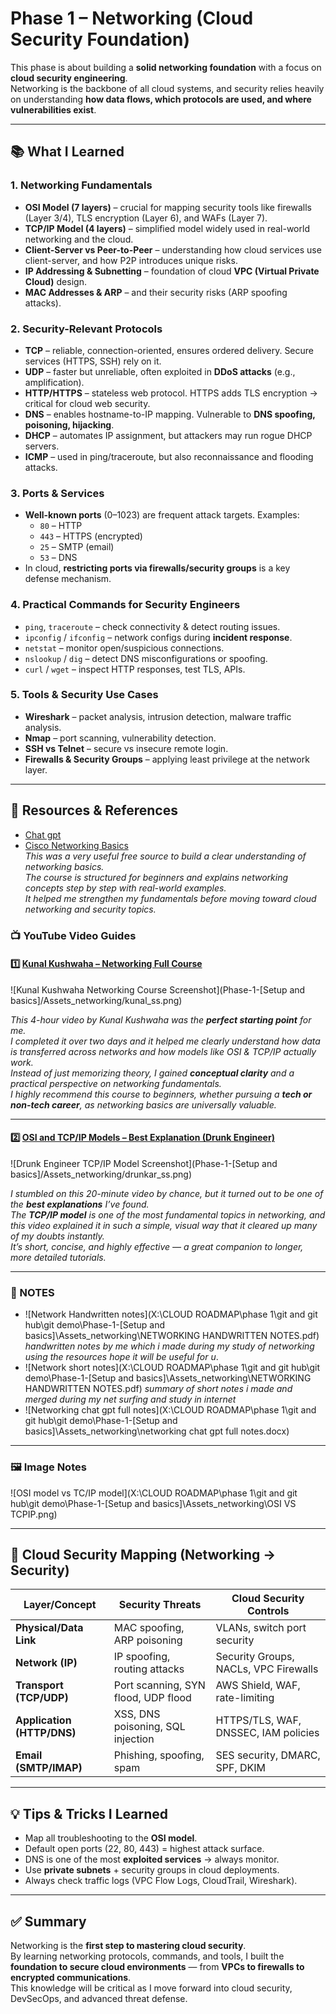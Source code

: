 # Phase 1 – Networking (Cloud Security Foundation)

This phase is about building a **solid networking foundation** with a focus on **cloud security engineering**.  
Networking is the backbone of all cloud systems, and security relies heavily on understanding **how data flows, which protocols are used, and where vulnerabilities exist**.  

---

## 📚 What I Learned  

### 1. Networking Fundamentals  
- **OSI Model (7 layers)** – crucial for mapping security tools like firewalls (Layer 3/4), TLS encryption (Layer 6), and WAFs (Layer 7).  
- **TCP/IP Model (4 layers)** – simplified model widely used in real-world networking and the cloud.  
- **Client-Server vs Peer-to-Peer** – understanding how cloud services use client-server, and how P2P introduces unique risks.  
- **IP Addressing & Subnetting** – foundation of cloud **VPC (Virtual Private Cloud)** design.  
- **MAC Addresses & ARP** – and their security risks (ARP spoofing attacks).  

### 2. Security-Relevant Protocols  
- **TCP** – reliable, connection-oriented, ensures ordered delivery. Secure services (HTTPS, SSH) rely on it.  
- **UDP** – faster but unreliable, often exploited in **DDoS attacks** (e.g., amplification).  
- **HTTP/HTTPS** – stateless web protocol. HTTPS adds TLS encryption → critical for cloud web security.  
- **DNS** – enables hostname-to-IP mapping. Vulnerable to **DNS spoofing, poisoning, hijacking**.  
- **DHCP** – automates IP assignment, but attackers may run rogue DHCP servers.  
- **ICMP** – used in ping/traceroute, but also reconnaissance and flooding attacks.  

### 3. Ports & Services  
- **Well-known ports** (0–1023) are frequent attack targets. Examples:  
  - `80` – HTTP  
  - `443` – HTTPS (encrypted)  
  - `25` – SMTP (email)  
  - `53` – DNS  
- In cloud, **restricting ports via firewalls/security groups** is a key defense mechanism.  

### 4. Practical Commands for Security Engineers  
- `ping`, `traceroute` – check connectivity & detect routing issues.  
- `ipconfig` / `ifconfig` – network configs during **incident response**.  
- `netstat` – monitor open/suspicious connections.  
- `nslookup` / `dig` – detect DNS misconfigurations or spoofing.  
- `curl` / `wget` – inspect HTTP responses, test TLS, APIs.  

### 5. Tools & Security Use Cases  
- **Wireshark** – packet analysis, intrusion detection, malware traffic analysis.  
- **Nmap** – port scanning, vulnerability detection.  
- **SSH vs Telnet** – secure vs insecure remote login.  
- **Firewalls & Security Groups** – applying least privilege at the network layer.  

---

## 📂 Resources & References  

- [Chat gpt](https://chatgpt.com/)
- [Cisco Networking Basics](https://www.netacad.com/courses/networking-basics?courseLang=en-US)  
  *This was a very useful free source to build a clear understanding of networking basics.  
  The course is structured for beginners and explains networking concepts step by step with real-world examples.  
  It helped me strengthen my fundamentals before moving toward cloud networking and security topics.*  


### 📺 YouTube Video Guides  

#### 1️⃣ [Kunal Kushwaha – Networking Full Course](https://youtu.be/IPvYjXCsTg8?si=KHfpcPtkmaSyjoY6)  
![Kunal Kushwaha Networking Course Screenshot](Phase-1-[Setup and basics]/Assets_networking/kunal_ss.png)  

*This 4-hour video by Kunal Kushwaha was the **perfect starting point** for me.  
I completed it over two days and it helped me clearly understand how data is transferred across networks and how models like OSI & TCP/IP actually work.  
Instead of just memorizing theory, I gained **conceptual clarity** and a practical perspective on networking fundamentals.  
I highly recommend this course to beginners, whether pursuing a **tech or non-tech career**, as networking basics are universally valuable.*  

---

#### 2️⃣ [OSI and TCP/IP Models – Best Explanation (Drunk Engineer)](https://youtu.be/3b_TAYtzuho?si=8clKAxpnxQGwsAQW)  
![Drunk Engineer TCP/IP Model Screenshot](Phase-1-[Setup and basics]/Assets_networking/drunkar_ss.png)  

*I stumbled on this 20-minute video by chance, but it turned out to be one of the **best explanations** I’ve found.  
The **TCP/IP model** is one of the most fundamental topics in networking, and this video explained it in such a simple, visual way that it cleared up many of my doubts instantly.  
It’s short, concise, and highly effective — a great companion to longer, more detailed tutorials.*  
 
---

### 📄 NOTES  
- ![Network Handwritten notes](X:\CLOUD ROADMAP\phase 1\git and git hub\git demo\Phase-1-[Setup and basics]\Assets_networking\NETWORKING HANDWRITTEN NOTES.pdf)  
*handwritten notes by me which i made during my study of networking using the resources hope it will be useful for u*. 
- ![Network short notes](X:\CLOUD ROADMAP\phase 1\git and git hub\git demo\Phase-1-[Setup and basics]\Assets_networking\NETWORKING HANDWRITTEN NOTES.pdf)
*summary of short notes i made and merged during my net surfing and study in internet*
- ![Networking chat gpt full notes](X:\CLOUD ROADMAP\phase 1\git and git hub\git demo\Phase-1-[Setup and basics]\Assets_networking\networking chat gpt full notes.docx)

---

### 🖼 Image Notes  
![OSI model vs TC/IP model](X:\CLOUD ROADMAP\phase 1\git and git hub\git demo\Phase-1-[Setup and basics]\Assets_networking\OSI VS TCPIP.png)  

---

## 🔐 Cloud Security Mapping (Networking → Security)  

| **Layer/Concept**   | **Security Threats**                        | **Cloud Security Controls** |
|----------------------|---------------------------------------------|-----------------------------|
| **Physical/Data Link** | MAC spoofing, ARP poisoning                 | VLANs, switch port security |
| **Network (IP)**    | IP spoofing, routing attacks                | Security Groups, NACLs, VPC Firewalls |
| **Transport (TCP/UDP)** | Port scanning, SYN flood, UDP flood         | AWS Shield, WAF, rate-limiting |
| **Application (HTTP/DNS)** | XSS, DNS poisoning, SQL injection         | HTTPS/TLS, WAF, DNSSEC, IAM policies |
| **Email (SMTP/IMAP)** | Phishing, spoofing, spam                   | SES security, DMARC, SPF, DKIM |

---

## 💡 Tips & Tricks I Learned  
- Map all troubleshooting to the **OSI model**.  
- Default open ports (22, 80, 443) = highest attack surface.  
- DNS is one of the most **exploited services** → always monitor.  
- Use **private subnets** + security groups in cloud deployments.  
- Always check traffic logs (VPC Flow Logs, CloudTrail, Wireshark).  

---

## ✅ Summary  
Networking is the **first step to mastering cloud security**.  
By learning networking protocols, commands, and tools, I built the **foundation to secure cloud environments** — from **VPCs to firewalls to encrypted communications**.  
This knowledge will be critical as I move forward into cloud security, DevSecOps, and advanced threat defense.  
